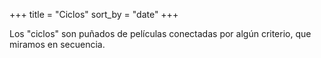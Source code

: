 +++
title = "Ciclos"
sort_by = "date"
+++

Los "ciclos" son puñados de películas conectadas
por algún criterio, que miramos en secuencia.
